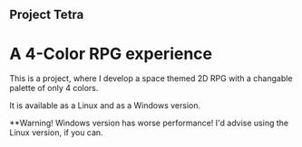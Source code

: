  ## Project Tetra
 # A 4-Color RPG experience

 This is a project, where I develop a space themed 2D RPG with a changable palette of only 4 colors.

It is available as a Linux and as a Windows version.

**Warning! Windows version has worse performance! I'd advise using the Linux version, if you can.
